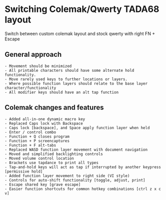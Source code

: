 # Switching Colemak/Qwerty TADA68 layout

Switch between custom colemak layout and stock qwerty with right FN + Escape

## General approach
	- Movement should be minimized
	- All printable characters should have some alternate hold functionality.
	- Move rarely used keys to further locations or layers.
	- Where possible function layers should relate to the base layer character/functionality
	- All modifier keys should have an alt tap function

## Colemak changes and features
	- Added all-in-one dynamic macro key
	- Replaced Caps lock with Backspace
	- Caps lock [backspace], and Space apply function layer when held
	- Enter / control combo
	- Function + Q closes program
	- Function + P screencaptures
	- Function + F alt-tabs
	- Replaced WASD function layer movement with document navigation
	- Moved and simplified backlighting controls
	- Moved volume control location
	- Brackets use tapdance to print all types
	- Tap-and-hold keys will act as tap if interrupted by another keypress [permissive hold]
	- Added function layer movement to right side (VI style)
	- Controls for auto-shift functionality [toggle, adjust, print]
	- Escape shared key [grave escape]
	- Easier function shortcuts for common hotkey combinations [ctrl z x c v]
	
